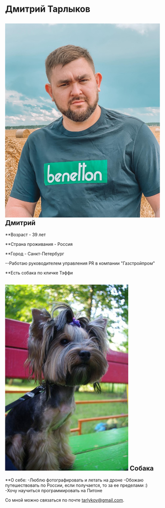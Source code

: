 # Дмитрий Тарлыков
## ![Мое фото](img/tarlykov.jpg) Дмитрий
**Возраст - 39 лет

**Страна проживания - Россия

**Город - Санкт-Петербург

--Работаю руководителем управления PR в компании "Газстройпром"

**Есть собака по кличке Тэффи
## ![Мое фото](img/teffi.jpg) Собака

**О себе:
-Люблю фотографировать и летать на дроне
-Обожаю путешествовать по России, если получается, то за ее пределами :)
-Хочу научиться программировать на Питоне

Со мной можно связаться по почте [tarlykov@gmail.com](tarlykov@gmail.com).